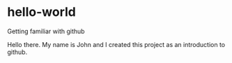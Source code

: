 # hello-world
Getting familiar with github

Hello there.  My name is John and I created this project as an introduction to github.
